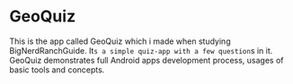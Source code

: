 # GeoQuiz

This is the app called GeoQuiz which i made when studying BigNerdRanchGuide.
It`s a simple quiz-app with a few question`s in it.
GeoQuiz demonstrates full Android apps development process, usages of basic tools and concepts. 

